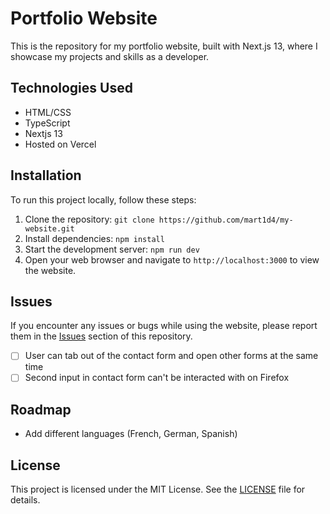# Portfolio Website

This is the repository for my portfolio website, built with Next.js 13, where I showcase my projects and skills as a developer.

## Technologies Used

-   HTML/CSS
-   TypeScript
-   Nextjs 13
-   Hosted on Vercel

## Installation

To run this project locally, follow these steps:

1. Clone the repository: `git clone https://github.com/mart1d4/my-website.git`
2. Install dependencies: `npm install`
3. Start the development server: `npm run dev`
4. Open your web browser and navigate to `http://localhost:3000` to view the website.

## Issues

If you encounter any issues or bugs while using the website, please report them in the [Issues](https://github.com/mart1d4/my-website/issues) section of this repository.

-   [ ] User can tab out of the contact form and open other forms at the same time
-   [ ] Second input in contact form can't be interacted with on Firefox

## Roadmap

-   Add different languages (French, German, Spanish)

## License

This project is licensed under the MIT License. See the [LICENSE](LICENSE) file for details.
